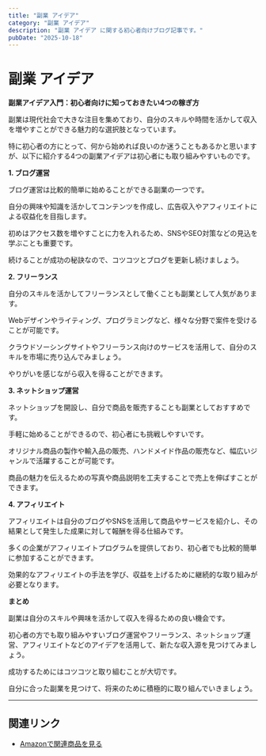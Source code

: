 ```yaml
---
title: "副業 アイデア"
category: "副業 アイデア"
description: "副業 アイデア に関する初心者向けブログ記事です。"
pubDate: "2025-10-18"
---
```


# 副業 アイデア

**副業アイデア入門：初心者向けに知っておきたい4つの稼ぎ方**

副業は現代社会で大きな注目を集めており、自分のスキルや時間を活かして収入を増やすことができる魅力的な選択肢となっています。

特に初心者の方にとって、何から始めれば良いのか迷うこともあるかと思いますが、以下に紹介する4つの副業アイデアは初心者にも取り組みやすいものです。



**1. ブログ運営**

ブログ運営は比較的簡単に始めることができる副業の一つです。

自分の興味や知識を活かしてコンテンツを作成し、広告収入やアフィリエイトによる収益化を目指します。

初めはアクセス数を増やすことに力を入れるため、SNSやSEO対策などの見込を学ぶことも重要です。

続けることが成功の秘訣なので、コツコツとブログを更新し続けましょう。



**2. フリーランス**

自分のスキルを活かしてフリーランスとして働くことも副業として人気があります。

Webデザインやライティング、プログラミングなど、様々な分野で案件を受けることが可能です。

クラウドソーシングサイトやフリーランス向けのサービスを活用して、自分のスキルを市場に売り込んでみましょう。

やりがいを感じながら収入を得ることができます。



**3. ネットショップ運営**

ネットショップを開設し、自分で商品を販売することも副業としておすすめです。

手軽に始めることができるので、初心者にも挑戦しやすいです。

オリジナル商品の製作や輸入品の販売、ハンドメイド作品の販売など、幅広いジャンルで活躍することが可能です。

商品の魅力を伝えるための写真や商品説明を工夫することで売上を伸ばすことができます。



**4. アフィリエイト**

アフィリエイトは自分のブログやSNSを活用して商品やサービスを紹介し、その結果として発生した成果に対して報酬を得る仕組みです。

多くの企業がアフィリエイトプログラムを提供しており、初心者でも比較的簡単に参加することができます。

効果的なアフィリエイトの手法を学び、収益を上げるために継続的な取り組みが必要となります。



**まとめ**

副業は自分のスキルや興味を活かして収入を得るための良い機会です。

初心者の方でも取り組みやすいブログ運営やフリーランス、ネットショップ運営、アフィリエイトなどのアイデアを活用して、新たな収入源を見つけてみましょう。

成功するためにはコツコツと取り組むことが大切です。

自分に合った副業を見つけて、将来のために積極的に取り組んでいきましょう。



---

## 関連リンク

- [Amazonで関連商品を見る](https://www.amazon.co.jp/s?k=%E5%89%AF%E6%A5%AD+%E3%82%A2%E3%82%A4%E3%83%87%E3%82%A2&tag=autowritehubai-22)
